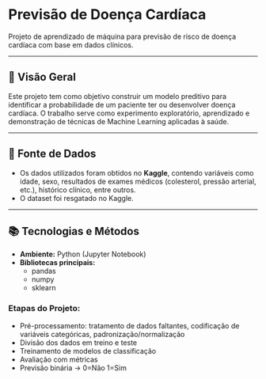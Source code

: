 # Previsão de Doença Cardíaca

Projeto de aprendizado de máquina para previsão de risco de doença cardíaca com base em dados clínicos.

---

## 📌 Visão Geral

Este projeto tem como objetivo construir um modelo preditivo para identificar a probabilidade de um paciente ter ou desenvolver doença cardíaca. O trabalho serve como experimento exploratório, aprendizado e demonstração de técnicas de Machine Learning aplicadas à saúde.

---

## 🎯 Fonte de Dados

- Os dados utilizados foram obtidos no **Kaggle**, contendo variáveis como idade, sexo, resultados de exames médicos (colesterol, pressão arterial, etc.), histórico clínico, entre outros.  
- O dataset foi resgatado no Kaggle.

---

## 📚 Tecnologias e Métodos

- **Ambiente:** Python (Jupyter Notebook)  
- **Bibliotecas principais:**  
  - pandas  
  - numpy  
  - sklearn

### Etapas do Projeto:
- Pré-processamento: tratamento de dados faltantes, codificação de variáveis categóricas, padronização/normalização  
- Divisão dos dados em treino e teste  
- Treinamento de modelos de classificação 
- Avaliação com métricas
- Previsão binária -> 0=Não 1=Sim

